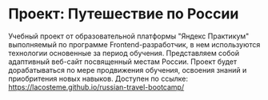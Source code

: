 # Проект: Путешествие по России

Учебный проект от образовательной платформы "Яндекс Практикум" выполняемый по программе Frontend-разработчик, в нем используются технологии основенные за период обучения.
Представляем собой адаптивный веб-сайт посвященный местам России.
Проект будет дорабатываться по мере продвижения обучения, освоения знаний и приобритения новых навыков.
Доступен по ссылке: https://lacosteme.github.io/russian-travel-bootcamp/